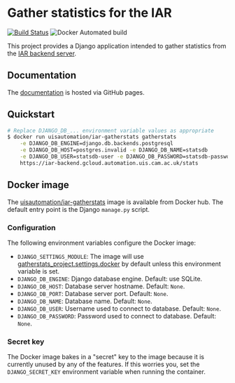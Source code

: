 # Gather statistics for the IAR

[![Build
Status](https://travis-ci.org/uisautomation/iar-gatherstats.svg?branch=master)](https://travis-ci.org/uisautomation/iar-gatherstats)
![Docker Automated
build](https://img.shields.io/docker/automated/uisautomation/iar-gatherstats.svg)

This project provides a Django application intended to gather statistics from
the [IAR backend server](https://github.com/uisautomation/iar-backend).

## Documentation

The [documentation](https://uisautomation.github.io/iar-gatherstats) is hosted
via GitHub pages.

## Quickstart

```bash
# Replace DJANGO_DB_... environment variable values as appropriate
$ docker run uisautomation/iar-gatherstats gatherstats                        \
	-e DJANGO_DB_ENGINE=django.db.backends.postgresql                     \
	-e DJANGO_DB_HOST=postgres.invalid -e DJANGO_DB_NAME=statsdb          \
	-e DJANGO_DB_USER=statsdb-user -e DJANGO_DB_PASSWORD=statsdb-password \
	https://iar-backend.gcloud.automation.uis.cam.ac.uk/stats
```

## Docker image

The
[uisautomation/iar-gatherstats](https://hub.docker.com/r/uisautomation/iar-gatherstats/)
image is available from Docker hub. The default entry point is the Django
``manage.py`` script.

### Configuration

The following environment variables configure the Docker image:

* ``DJANGO_SETTINGS_MODULE``: The image will use
    [gatherstats_project.settings.docker](gatherstats_project/settings/docker.py)
    by default unless this environment variable is set.
* ``DJANGO_DB_ENGINE``: Django database engine. Default: use SQLite.
* ``DJANGO_DB_HOST``: Database server hostname. Default: ``None``.
* ``DJANGO_DB_PORT``: Database server port. Default: ``None``.
* ``DJANGO_DB_NAME``: Database name. Default: ``None``.
* ``DJANGO_DB_USER``: Username used to connect to database. Default: ``None``.
* ``DJANGO_DB_PASSWORD``: Password used to connect to database. Default:
    ``None``.

### Secret key

The Docker image bakes in a "secret" key to the image because it is currently
unused by any of the features. If this worries you, set the
``DJANGO_SECRET_KEY`` environment variable when running the container.
